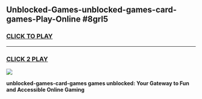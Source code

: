 
## Unblocked-Games-unblocked-games-card-games-Play-Online #8grl5
<h3>
<a href="https://news.freeplayer.one?title=unblocked-games-card-games&ref=3">CLICK TO PLAY</a></h3>
<hr>

<h3>
<a href="https://news.freeplayer.one?title=unblocked-games-card-games&ref=3">CLICK 2 PLAY</a>
  
</h3>

<a href="https://news.freeplayer.one?title=unblocked-games-card-games&ref=3"><img src="https://clearcache.store/games.png"></a>


**unblocked-games-card-games games unblocked: Your Gateway to Fun and Accessible Online Gaming**
